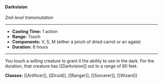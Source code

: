 #### Darkvision
*2nd-level transmutation*
___
- **Casting Time:** 1 action
- **Range:** Touch
- **Components:** V, S, M (either a pinch of dried carrot or an agate)
- **Duration:** 8 hours
---
You touch a willing creature to grant it the ability to see in the dark. For the duration, that creature has [[Darkvision]] out to a range of 60 feet.

**Classes:** [[Artificer]], [[Druid]], [[Ranger]], [[Sorcerer]], [[Wizard]]